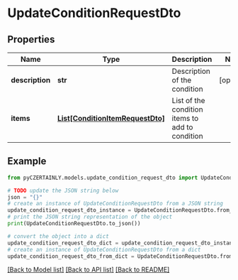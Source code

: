 # UpdateConditionRequestDto


## Properties

Name | Type | Description | Notes
------------ | ------------- | ------------- | -------------
**description** | **str** | Description of the condition | [optional] 
**items** | [**List[ConditionItemRequestDto]**](ConditionItemRequestDto.md) | List of the condition items to add to condition | 

## Example

```python
from pyCZERTAINLY.models.update_condition_request_dto import UpdateConditionRequestDto

# TODO update the JSON string below
json = "{}"
# create an instance of UpdateConditionRequestDto from a JSON string
update_condition_request_dto_instance = UpdateConditionRequestDto.from_json(json)
# print the JSON string representation of the object
print(UpdateConditionRequestDto.to_json())

# convert the object into a dict
update_condition_request_dto_dict = update_condition_request_dto_instance.to_dict()
# create an instance of UpdateConditionRequestDto from a dict
update_condition_request_dto_from_dict = UpdateConditionRequestDto.from_dict(update_condition_request_dto_dict)
```
[[Back to Model list]](../README.md#documentation-for-models) [[Back to API list]](../README.md#documentation-for-api-endpoints) [[Back to README]](../README.md)


